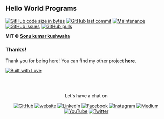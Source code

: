 ## Hello World Programs


[![GitHub code size in bytes](https://img.shields.io/github/languages/code-size/flyingsonu122/Hello-World-in-different-languages.svg?logo=github&style=social)](https://github.com/flyingsonu122)  [![GitHub last commit](https://img.shields.io/github/last-commit/flyingsonu122/Hello-World-in-different-languages.svg?logo=git&style=social)](https://github.com/flyingsonu122/Hello-World-in-different-languages)  [![Maintenance](https://img.shields.io/maintenance/yes/2020.svg?logo=github&style=social)](https://github.com/flyingsonu122/Hello-World-in-different-languages) [![GitHub issues](https://img.shields.io/github/issues/flyingsonu122/Hello-World-in-different-languages.svg?logo=github&style=social)](https://github.com/flyingsonu122/Hello-World-in-different-languages/issues) [![GitHub pulls](https://img.shields.io/github/issues-pr/flyingsonu122/Hello-World-in-different-languages.svg?logo=github&style=social)](https://github.com/flyingsonu122/Hello-World-in-different-languages/pulls)







**MIT &copy; [Sonu kumar kushwaha](https://github.com/flyingsonu122)**

### Thanks!

Thank you for being here! You can find my other project **[here](https://github.com/flyingsonu122?tab=repositories)**.

[![Built with Love](https://forthebadge.com/images/badges/built-with-love.svg)](https://linktr.ee/flyingsonu) 

<br><br>
<p align="center"> Let's have a chat on </p> 
<p align="center">
	<a href="https://github.com/flyingsonu122"><img src="https://img.shields.io/github/followers/flyingsonu122.svg?label=GitHub&style=social" alt="GitHub"></a>
	<a href="http://bit.ly/2YqcMNO"><img src="https://img.shields.io/badge/Website-blueviolet?style=flat&logo=google-chrome&logoColor=white&color=Black" alt="website"></a>
	<a href="https://www.linkedin.com/in/sonukumarkushwaha/"><img src="https://img.shields.io/badge/LinkedIn--_.svg?style=social&logo=linkedin" alt="LinkedIn"></a>
	<a href="https://www.facebook.com/sonukumarkushwaha736"><img src="https://img.shields.io/badge/Facebook--_.svg?style=social&logo=facebook" alt="Facebook"></a>
	<a href="https://www.instagram.com/flyingsonu736/"><img src="https://img.shields.io/badge/Instagram--_.svg?style=social&logo=instagram" alt="Instagram"></a>
	<a href="https://medium.com/@sonukumarkushwaha"><img src="https://img.shields.io/badge/Medium--_.svg?style=social&logo=medium" alt="Medium"></a>
	<a href="https://www.youtube.com/channel/UCugIYeIc-HzCp-SZxRwuQbA"><img src="https://img.shields.io/badge/YouTube--_.svg?style=social&logo=YouTube" alt="YouTube"></a>
	<a href="https://twitter.com/sonukumarkush12"><img src="https://img.shields.io/twitter/follow/sonukumarkush12?label=Follow&style=social" alt="Twitter"></a>
	
	
</p>
